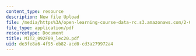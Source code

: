 ```yaml
---
content_type: resource
description: New file Upload
file: /media/https%3A/open-learning-course-data-rc.s3.amazonaws.com/2-092-finite-element-analysis-of-solids-and-fluids-i-fall-2009/de3fe8a64f95eb82acd0cd3a279972a4_MIT2_092F09_lec20.pdf
file_type: application/pdf
resourcetype: Document
title: MIT2_092F09_lec20.pdf
uid: de3fe8a6-4f95-eb82-acd0-cd3a279972a4
---
```

